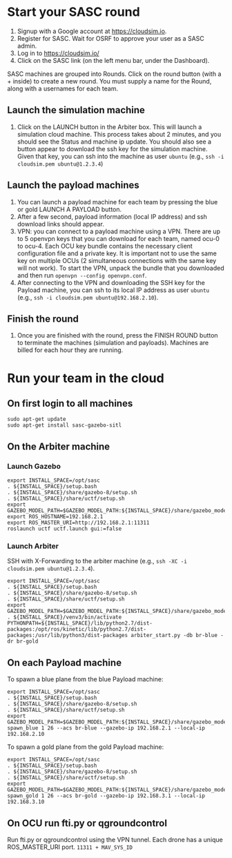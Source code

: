 # Start your SASC round

1. Signup with a Google account at https://cloudsim.io.
1. Register for SASC. Wait for OSRF to approve your user as a SASC admin.
1. Log in to https://cloudsim.io/
1. Click on the SASC link (on the left menu bar, under the Dashboard).

SASC machines are grouped into Rounds. Click on the round button (with a + inside) to create a new round. 
You must supply a name for the Round, along with a usernames for each team.

## Launch the simulation machine
1. Click on the LAUNCH button in the Arbiter box. This will launch a simulation cloud machine. This process takes about 2 minutes, and you should see the Status and machine ip update. You should also see a button appear to download the ssh key for the simulation machine. Given that key, you can ssh into the machine as user `ubuntu` (e.g., `ssh -i cloudsim.pem ubuntu@1.2.3.4`)

## Launch the payload machines
1. You can launch a payload machine for each team by pressing the blue or gold LAUNCH A PAYLOAD button.
1. After a few second, payload information (local IP address) and ssh download links should appear.
1. VPN: you can connect to a payload machine using a VPN. There are up to 5 openvpn keys that you can download for each team, named ocu-0 to ocu-4. Each OCU key bundle contains the necessary client configuration file and a private key. It is important not to use the same key on multiple OCUs (2 simultaneous connections with the same key will not work). To start the VPN, unpack the bundle that you downloaded and then run `openvpn --config openvpn.conf`.
1. After connecting to the VPN and downloading the SSH key for the Payload machine, you can ssh to its local IP address as user `ubuntu` (e.g., `ssh -i cloudsim.pem ubuntu@192.168.2.10`).

## Finish the round
1. Once you are finished with the round, press the FINISH ROUND button to terminate the machines (simulation and payloads). Machines are billed for each hour they are running.

# Run your team in the cloud


## On first login to all machines

```console
sudo apt-get update
sudo apt-get install sasc-gazebo-sitl
```

## On the Arbiter machine

### Launch Gazebo
```console
export INSTALL_SPACE=/opt/sasc
. ${INSTALL_SPACE}/setup.bash
. ${INSTALL_SPACE}/share/gazebo-8/setup.sh
. ${INSTALL_SPACE}/share/uctf/setup.sh
export GAZEBO_MODEL_PATH=$GAZEBO_MODEL_PATH:${INSTALL_SPACE}/share/gazebo_models
export ROS_HOSTNAME=192.168.2.1
export ROS_MASTER_URI=http://192.168.2.1:11311
roslaunch uctf uctf.launch gui:=false

```

### Launch Arbiter

SSH with X-Forwarding to the arbiter machine (e.g., `ssh -XC -i cloudsim.pem ubuntu@1.2.3.4`).
```console
export INSTALL_SPACE=/opt/sasc
. ${INSTALL_SPACE}/setup.bash
. ${INSTALL_SPACE}/share/gazebo-8/setup.sh
. ${INSTALL_SPACE}/share/uctf/setup.sh
export GAZEBO_MODEL_PATH=$GAZEBO_MODEL_PATH:${INSTALL_SPACE}/share/gazebo_models
. ${INSTALL_SPACE}/venv3/bin/activate
PYTHONPATH=${INSTALL_SPACE}/lib/python2.7/dist-packages:/opt/ros/kinetic/lib/python2.7/dist-packages:/usr/lib/python3/dist-packages arbiter_start.py -db br-blue -dr br-gold
```

## On each Payload machine

To spawn a blue plane from the blue Payload machine:
```console
export INSTALL_SPACE=/opt/sasc
. ${INSTALL_SPACE}/setup.bash
. ${INSTALL_SPACE}/share/gazebo-8/setup.sh
. ${INSTALL_SPACE}/share/uctf/setup.sh
export GAZEBO_MODEL_PATH=$GAZEBO_MODEL_PATH:${INSTALL_SPACE}/share/gazebo_models
spawn_blue 1 26 --acs br-blue --gazebo-ip 192.168.2.1 --local-ip 192.168.2.10
```

To spawn a gold plane from the gold Payload machine:
```console
export INSTALL_SPACE=/opt/sasc
. ${INSTALL_SPACE}/setup.bash
. ${INSTALL_SPACE}/share/gazebo-8/setup.sh
. ${INSTALL_SPACE}/share/uctf/setup.sh
export GAZEBO_MODEL_PATH=$GAZEBO_MODEL_PATH:${INSTALL_SPACE}/share/gazebo_models
spawn_gold 1 26 --acs br-gold --gazebo-ip 192.168.3.1 --local-ip 192.168.3.10
```
## On OCU run fti.py or qgroundcontrol

Run fti.py or qgroundcontrol using the VPN tunnel.
Each drone has a unique ROS_MASTER_URI port. `11311 + MAV_SYS_ID`
